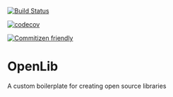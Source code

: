 [![Build Status](https://travis-ci.org/0vidiu/openlib.svg?branch=master)](https://travis-ci.org/0vidiu/openlib)

[![codecov](https://codecov.io/gh/0vidiu/openlib/branch/master/graph/badge.svg)](https://codecov.io/gh/0vidiu/openlib)

[![Commitizen friendly](https://img.shields.io/badge/commitizen-friendly-brightgreen.svg)](http://commitizen.github.io/cz-cli/)

# OpenLib
A custom boilerplate for creating open source libraries
